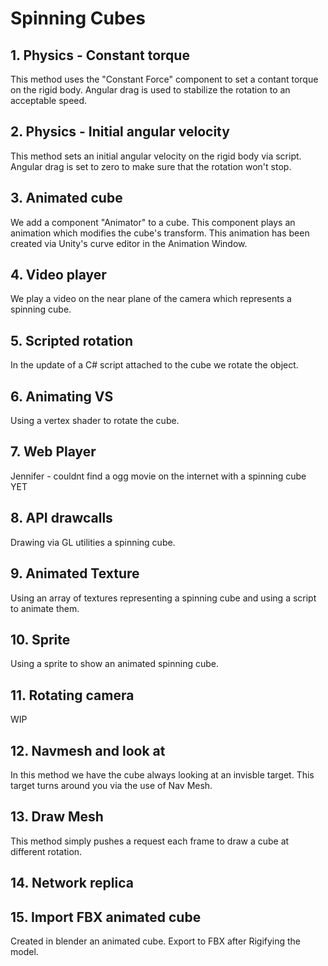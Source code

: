 # Spinning Cubes

## 1. Physics - Constant torque

This method uses the "Constant Force" component to set a contant torque on the rigid body. Angular drag is used to stabilize the rotation to an acceptable speed.

## 2. Physics - Initial angular velocity

This method sets an initial angular velocity on the rigid body via script. Angular drag is set to zero to make sure that the rotation won't stop.

## 3. Animated cube

We add a component "Animator" to a cube. This component plays an animation which modifies the cube's transform. This animation has been created via Unity's curve editor in the Animation Window.

## 4. Video player
We play a video on the near plane of the camera which represents a spinning cube.

## 5. Scripted rotation
In the update of a C# script attached to the cube we rotate the object.

## 6. Animating VS
Using a vertex shader to rotate the cube.

## 7. Web Player
Jennifer - couldnt find a ogg movie on the internet with a spinning cube YET

## 8. API drawcalls
Drawing via GL utilities a spinning cube.

## 9. Animated Texture 
Using an array of textures representing a spinning cube and using a script to animate them.

## 10. Sprite
Using a sprite to show an animated spinning cube.

## 11. Rotating camera
WIP

## 12. Navmesh and look at
In this method we have the cube always looking at an invisble target. This target turns around you via the use of Nav Mesh.

## 13. Draw Mesh
This method simply pushes a request each frame to draw a cube at different rotation.

## 14. Network replica

## 15. Import FBX animated cube
Created in blender an animated cube. Export to FBX after Rigifying the model.

